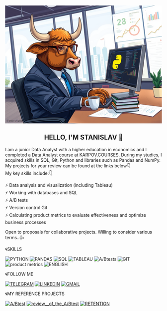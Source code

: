 ![Header](https://github.com/Byk-Stanislav/Byk-Stanislav/blob/main/assets/A_realistic_illustration_of_a_bull_working_on_data_analytics_using_Python_The_bull_is_dressed_in_a_sleek_business_suit_and_glasses_intently_focused_on_a_computer_screen_displaying_colorful_Python_code_and_intricate_.png)

<div align="center">

## HELLO, I'M STANISLAV 👋

<div align="left">

I am a junior Data Analyst with a higher education in economics and I completed a Data Analyst course at KARPOV.COURSES. During my studies, I acquired skills in SQL, Git, Python and libraries such as Pandas and NumPy.  
My projects for your review can be found at the links below👇  
My key skills include:👇

⚡ Data analysis and visualization (including Tableau)  
⚡ Working with databases and SQL  
⚡ A/B tests  
⚡ Version control Git  
⚡ Calculating product metrics to evaluate effectiveness and optimize business processes  

Open to proposals for collaborative projects. Willing to consider various terms..👍

🌀SKILLS

![PYTHON](https://img.shields.io/badge/-PYTHON-090909?style=for-the-badge&logo=python)
![PANDAS](https://img.shields.io/badge/-PANDAS-090909?style=for-the-badge&logo=pandas)
![SQL](https://img.shields.io/badge/-SQL-090909?style=for-the-badge&logo=mysql)
![TABLEAU](https://img.shields.io/badge/-TABLEAU-090909?style=for-the-badge&logo=tableau)
![A/Btests](https://img.shields.io/badge/-A/B_tests-090909?style=for-the-badge&logo=tableau)
![GIT](https://img.shields.io/badge/-GIT-090909?style=for-the-badge&logo=tableau)
![product metrics](https://img.shields.io/badge/-product_metrics-090909?style=for-the-badge&logo=tableau)
![ENGLISH](https://img.shields.io/badge/-ENGLISH_B2-090909?style=for-the-badge&logo=tableau)


🌀FOLLOW ME 

[![TELEGRAM](https://img.shields.io/badge/-TELEGRAM-090909?style=for-the-badge&logo=telegram)](https://t.me/@BykStanislav)
[![LINKEDIN](https://img.shields.io/badge/-LINKEDIN-090909?style=for-the-badge&logo=linkedin)](https://www.linkedin.com/in/stanislav-byk-040a8b346/)
[![GMAIL](https://img.shields.io/badge/-GMAIL-090909?style=for-the-badge&logo=GMAIL)](mailto:bykstanislav99@gmail.com)


 🌀MY REFERENCE PROJECTS

[![A/Btest](https://img.shields.io/badge/-A/B_test-090909?style=for-the-badge&logo=tableau)](https://github.com/Byk-Stanislav/A-B-test)
[![review__of_the_A/Btest](https://img.shields.io/badge/-review_of_the_A/B_test-090909?style=for-the-badge&logo=tableau)](https://github.com/Byk-Stanislav/Review-of-the-A-B-test)
[![RETENTION](https://img.shields.io/badge/-retantion-090909?style=for-the-badge&logo=tableau)](https://github.com/Byk-Stanislav/Retention)










<!--
**Byk-Stanislav/Byk-Stanislav** is a ✨ _special_ ✨ repository because its `README.md` (this file) appears on your GitHub profile.

